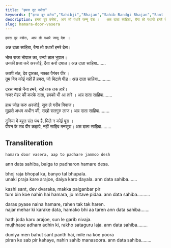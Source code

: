 ```yaml
---
title: "हमरा दूर वसेरा"
keywords: ["हमरा दूर वसेरा","Sahibji","Bhajan","Sahib Bandgi Bhajan","Sant Kabir Bhajan","bhajan lyrics","साहिब बंदगी भजन","भजन"]
description: हमरा दूर वसेरा, आप तो पधारे जम्मू देश ।   अन्न दाता साहिबा, बैगा तो पधारों हमरे देस।      भोज राजा भोपाल का, बन्यो ताल भुपाल।   उनकी प्रजा करे अरजोई
slug: hamara-door-vasera
---
```


  
    हमरा दूर वसेरा, आप तो पधारे जम्मू देश ।  
अन्न दाता साहिबा, बैगा तो पधारों हमरे देस।  
  
भोज राजा भोपाल का, बन्यो ताल भुपाल।  
उनकी प्रजा करे अरजोई, दैया करो दयाल। अन्न दाता साहिबा.......  
  
काशी संत, देव द्वारका, मक्का पैगंबर पीर ।  
तुम बिन कोई नहीं है हमरा, जो मिटावे पीड़। अन्न दाता साहिबा..........  
  
दरस प्यासे नैना हमरे, राहें तक तक हारें।  
नजर मेहर की करके दाता, हमको भी आ तारें । अन्न दाता साहिबा.......  
  
हाथ जोड़ करु अरजोई, सुन ले गरीब निवाज।  
मुझसे अधम अधीन की, राखो सतगुरु लाज। अन्न दाता साहिबा........  
  
दुनिया में बहुत संत पंथ है, मिले न कोई पूरा ।  
पीरन के सब पीर कहाये, नहीं साहिब मनसूरा। अन्न दाता साहिबा........  


## Transliteration

  
    hamara door vasera, aap to padhare jammoo desh  
ann data sahiba, baiga to padharon hamare desa.  
  
bhoj raja bhopal ka, banyo tal bhupala.  
unaki praja kare arajoe, daiya karo dayala. ann data sahiba.......  
  
kashi sant, dev dvaraka, makka paiganbar pir  
tum bin koe nahin hai hamara, jo mitave pidaa. ann data sahiba..........  
  
daras pyase naina hamare, rahen tak tak haren.  
najar mehar ki karake data, hamako bhi aa taren ann data sahiba.......  
  
hath joda karu arajoe, sun le garib nivaja.  
mujhhase adham adhin ki, rakho sataguru laja. ann data sahiba........  
  
duniya men bahut sant panth hai, mile na koe poora  
piran ke sab pir kahaye, nahin sahib manasoora. ann data sahiba........  

  